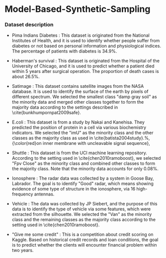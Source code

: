 # Model-Based-Synthetic-Sampling

### Dataset description

+ Pima Indians Diabetes : 
    This dataset is originated from the National Institutes of Health, and it is used to identify whether people suffer from diabetes or not based on personal information and physiological indices. The percentage of patients with diabetes is 34.9\%.
    
+ Haberman's survival : 
    This dataset is originated from the Hospital of the University of Chicago, and it is used to predict whether a patient died within 5 years after surgical operation. The proportion of death cases is about 26.5\%.
    
+ Satimage : 
    This dataset contains satellite images from the NASA database. It is used to identify the surface of the earth by pixels of different spectrum. We selected the smallest class "damp gray soil" as the minority data and merged other classes together to form the majority data according to the settings described in \cite{bunkhumpornpat2009safe}.
    
+ E.coli : 
    This dataset is from a study by Nakai and Kanehisa. They predicted the position of protein in a cell via various biochemistry indicators. We selected the "imU" as the minority class and the other classes as the majority class as used in \cite{batista2004study}.%, {\color{red}on inner membrane with uncleavable signal sequence},
    
+ Shuttle : 
    This dataset is from the UCI machine learning repository. According to the setting used in \cite{chen2010ramoboost}, we selected "Fpv Close" as the minority class and combined other classes to form the majority class. Note that the minority data accounts for only 0.08\%. 
    
+ Ionosphere : 
    The radar data was collected by a system in Goose Bay, Labrador. The goal is to identify "Good" radar, which means showing evidence of some type of structure in the ionosphere, via 16 high-frequency antennas.

+ Vehicle : 
    The data was collected by JP Siebert, and the purpose of this data is to identify the type of vehicle via some features, which were extracted from the silhouette. We selected the "Van" as the minority class and the remaining classes as the majority class according to the setting used in \cite{chen2010ramoboost}.
    
+ "Give me some credit" : 
    This is a competition about credit scoring on Kaggle. Based on historical credit records and loan conditions, the goal is to predict whether the clients will encounter financial problem within two years.
